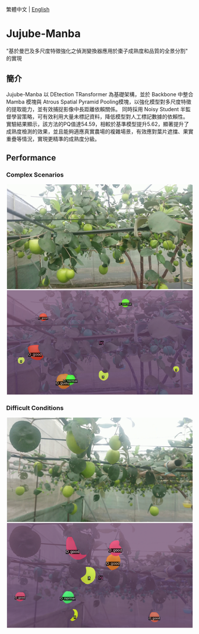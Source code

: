 繁體中文 | [English](README.md)

# Jujube-Manba

"基於曼巴及多尺度特徵強化之偵測變換器應用於棗子成熟度和品質的全景分割" 的實現

## 簡介

Jujube-Manba 以 DEtection TRansformer 為基礎架構，並於 Backbone 中整合 Mamba 模塊與 Atrous Spatial Pyramid Pooling模塊，以強化模型對多尺度特徵的提取能力，並有效捕捉影像中長距離依賴關係。
同時採用 Noisy Student 半監督學習策略，可有效利用大量未標記資料，降低模型對人工標記數據的依賴性。
實驗結果顯示，該方法的PQ值達54.59，相較於基準模型提升5.62，顯著提升了成熟度檢測的效果，並且能夠適應真實農場的複雜場景，有效應對葉片遮擋、果實重疊等情況，實現更精準的成熟度分級。

## Performance

###  Complex Scenarios
<div align="center">
  <img src="https://github.com/kevinboy666/Jujube-Manba/blob/main/assets/2-1-1_35.jpg" width=500 >
<!--   <img src="https://github.com/kevinboy666/Jujube-Manba/blob/main/assets/2-1-1_35_label.png" width=400 > -->
  <img src="https://github.com/kevinboy666/Jujube-Manba/blob/main/assets/2-1-1_35_f3.png" width=500 >
</div>

###  Difficult Conditions
<div align="center">
  <img src="https://github.com/kevinboy666/Jujube-Manba/blob/main/assets/11-1-1_34.jpg" width=500 >
  <img src="https://github.com/kevinboy666/Jujube-Manba/blob/main/assets/11-1-1_34_f3.png" width=500 >
</div>
